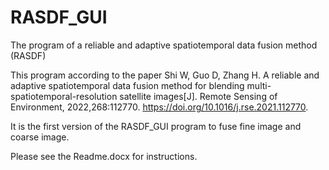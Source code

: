 # RASDF_GUI
The program of a reliable and adaptive spatiotemporal data fusion method (RASDF)

This program according to the paper Shi W, Guo D, Zhang H. A reliable and adaptive spatiotemporal data fusion method for blending multi-spatiotemporal-resolution satellite images[J]. Remote Sensing of Environment, 2022,268:112770. https://doi.org/10.1016/j.rse.2021.112770.

It is the first version of the RASDF_GUI program to fuse fine image and coarse image.

Please see the Readme.docx for instructions.
